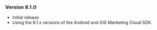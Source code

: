 ### Version 8.1.0

- Initial release
- Using the 8.1.x versions of the Android and iOS Marketing Cloud SDK.
